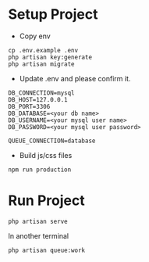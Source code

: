 # Setup Project

- Copy env
```
cp .env.example .env
php artisan key:generate
php artisan migrate
```
- Update .env and please confirm it.
```
DB_CONNECTION=mysql
DB_HOST=127.0.0.1
DB_PORT=3306
DB_DATABASE=<your db name>
DB_USERNAME=<your mysql user name>
DB_PASSWORD=<your mysql user password>

QUEUE_CONNECTION=database
```

- Build js/css files
```
npm run production
```

# Run Project
```
php artisan serve
```
In another terminal
```
php artisan queue:work
```